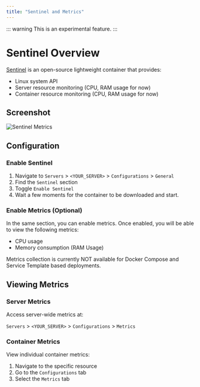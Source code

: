 ```yaml
---
title: "Sentinel and Metrics"
---
```


::: warning
This is an experimental feature.
:::

# Sentinel Overview

[Sentinel](https://github.com/coollabsio/sentinel) is an open-source lightweight container that provides:
- Linux system API
- Server resource monitoring (CPU, RAM usage for now)
- Container resource monitoring (CPU, RAM usage for now)

## Screenshot

![Sentinel Metrics](/assets/images/screenshots/sentinel.png)

## Configuration

### Enable Sentinel

1. Navigate to `Servers` > `<YOUR_SERVER>` > `Configurations` > `General`
2. Find the `Sentinel` section
3. Toggle `Enable Sentinel`
4. Wait a few moments for the container to be downloaded and start.

### Enable Metrics (Optional)

In the same section, you can enable metrics. Once enabled, you will be able to view the following metrics:
- CPU usage
- Memory consumption (RAM Usage)

<Aside type="note">
Metrics collection is currently NOT available for Docker Compose and Service Template based deployments.
</Aside>

## Viewing Metrics

### Server Metrics
Access server-wide metrics at:

`Servers` > `<YOUR_SERVER>` > `Configurations` > `Metrics`

### Container Metrics
View individual container metrics:
1. Navigate to the specific resource
2. Go to the `Configurations` tab
3. Select the `Metrics` tab

